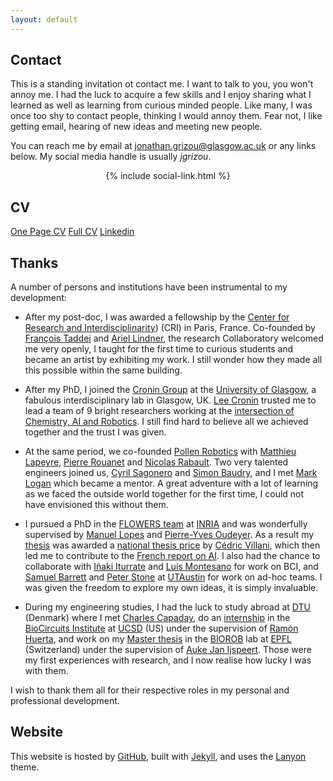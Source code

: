 ```yaml
---
layout: default
---
```


## Contact

This is a standing invitation ot contact me. I want to talk to you, you won't annoy me. I had the luck to acquire a few skills and I enjoy sharing what I learned as well as learning from curious minded people. Like many, I was once too shy to contact people, thinking I would annoy them. Fear not, I like getting email, hearing of new ideas and meeting new people.

You can reach me by email at <a href="mailto:jonathan.grizou@glasgow.ac.uk">jonathan.grizou@glasgow.ac.uk</a> or any links below. My social media handle is usually *jgrizou*.

<div align="center">
  {% include social-link.html %}
</div>


## CV

<a href="https://docs.google.com/document/d/12RrEx_l2knomSK0a50onPF02UAhvu9w5sGqhce2viGM/edit?usp=sharing" class="btn btn-light btn-sm active" role="button" aria-pressed="true"><span class="far fa-id-card"></span> One Page CV</a> <a href="https://gla-my.sharepoint.com/:w:/g/personal/jonathan_grizou_glasgow_ac_uk/EXujY4E2d0lGgMsRRzqPLDABO4LL1wlebkJzhL6wgIhErQ?e=mp2RPN" class="btn btn-light btn-sm active" role="button" aria-pressed="true"><span class="far fa-file-alt"></span> Full CV</a>
<a href="https://www.linkedin.com/in/jonathangrizou" class="btn btn-light btn-sm active" role="button" aria-pressed="true"><span class="fab fa-linkedin"></span> Linkedin</a>

## Thanks

A number of persons and institutions have been instrumental to my development:

- After my post-doc, I was awarded a fellowship by the [Center for Research and Interdisciplinarity](https://www.cri-paris.org/en)) (CRI) in Paris, France. Co-founded by [François Taddei](https://fr.wikipedia.org/wiki/Fran%C3%A7ois_Taddei) and [Ariel Lindner](https://www.linkedin.com/in/ariel-lindner-4ba8a/), the research Collaboratory welcomed me very openly, I taught for the first time to curious students and became an artist by exhibiting my work. I still wonder how they made all this possible within the same building.

- After my PhD, I joined the [Cronin Group](http://www.chem.gla.ac.uk/cronin/) at the [University of Glasgow](https://www.gla.ac.uk/), a fabulous interdisciplinary lab in Glasgow, UK. [Lee Cronin](https://en.wikipedia.org/wiki/Leroy_Cronin) trusted me to lead a team of 9 bright researchers working at the [intersection of Chemistry, AI and Robotics](../projects/chemobot). I still find hard to believe all we achieved together and the trust I was given.

- At the same period, we co-founded [Pollen Robotics](http://pollen-robotics.com/) with [Matthieu Lapeyre](https://www.linkedin.com/in/matthieulapeyre), [Pierre Rouanet](https://www.linkedin.com/in/pierrerouanet/) and [Nicolas Rabault](https://www.linkedin.com/in/nicolas-rabault-521ab833/). Two very talented engineers joined us, [Cyril Sagonero](https://www.linkedin.com/in/cyril-sagonero/) and [Simon Baudry](https://www.linkedin.com/in/simon-b-73629254/), and I met [Mark Logan](https://www.linkedin.com/in/mark-logan-b945806/) which became a mentor. A great adventure with a lot of learning as we faced the outside world together for the first time, I could not have envisioned this without them.

- I pursued a PhD in the [FLOWERS team](http://flowers.inria.fr/) at [INRIA](http://www.inria.fr/en/) and was wonderfully supervised by [Manuel Lopes](http://flowers.inria.fr/mlopes) and [Pierre-Yves Oudeyer](http://www.pyoudeyer.com/). As a result my [thesis](../projects/thesis) was awarded a [national thesis price](../projects/thesis/#awards) by [Cédric Villani](https://en.wikipedia.org/wiki/C%C3%A9dric_Villani), which then led me to contribute to the [French report on AI](https://www.aiforhumanity.fr/en/). I also had the chance to collaborate with [Iñaki Iturrate](https://people.epfl.ch/inaki.iturrate) and [Luis Montesano](https://www.crunchbase.com/person/luis-montesano-del-campo) for work on BCI, and [Samuel Barrett](http://sam.barrettnexus.com/) and [Peter Stone](http://www.cs.utexas.edu/~pstone/) at [UTAustin](http://www.utexas.edu/) for work on ad-hoc teams. I was given the freedom to explore my own ideas, it is simply invaluable.

- During my engineering studies, I had the luck to study abroad at [DTU](http://www.dtu.dk/english) (Denmark) where I met [Charles Capaday](https://loop.frontiersin.org/people/44522/overview), do an [internship](../projects/active_learning) in the [BioCircuits Institute](http://biocircuits.ucsd.edu) at [UCSD](http://www.ucsd.edu/) (US) under the supervision of [Ramón Huerta](http://biocircuits.ucsd.edu/huerta/), and work on my [Master thesis](https://biorob.epfl.ch/grizou) in the [BIOROB](http://biorob.epfl.ch/) lab at [EPFL](http://www.epfl.ch/) (Switzerland) under the supervision of [Auke Jan Ijspeert](http://biorob.epfl.ch/page-36382.html). Those were my first experiences with research, and I now realise how lucky I was with them.

I wish to thank them all for their respective roles in my personal and professional development.

## Website

<!-- This website is meant for me to remember and archive what I have done and thoughts I had. It is also a way to quickly show and explain my work to interested persons.

I make my-self quite vulnerable at times with what I share, which I believe is important for a healthy society. Otherwise our peers can only see a distorted version of reality that can become stressful when wishing to contribute. I suffer from imposter syndrome as most, especially in academia where brain show-off and convoluted vocabulary always make you believe you can't join the fun. It is sadly similar in many corners of our lives. Trust yourself, you can do it. We are all smart and imperfect in our own ways. -->


This website is hosted by [GitHub](https://pages.github.com/), built with [Jekyll](https://jekyllrb.com/), and uses the [Lanyon](http://lanyon.getpoole.com/) theme.
